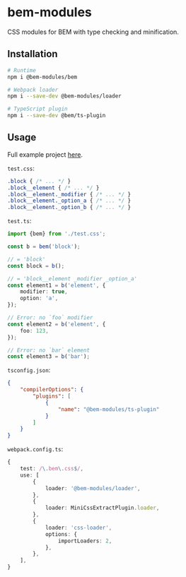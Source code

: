# bem-modules

CSS modules for BEM with type checking and minification.

## Installation

```sh
# Runtime
npm i @bem-modules/bem

# Webpack loader
npm i --save-dev @bem-modules/loader

# TypeScript plugin
npm i --save-dev @bem/ts-plugin
```

## Usage

Full example project [here](https://github.com/bem-modules/bem-modules/tree/master/packages/example).

`test.css`:

```css
.block { /* ... */ }
.block__element { /* ... */ }
.block__element._modifier { /* ... */ }
.block__element._option_a { /* ... */ }
.block__element._option_b { /* ... */ }
```

`test.ts`:

```ts
import {bem} from './test.css';

const b = bem('block');

// = 'block'
const block = b();

// = 'block__element _modifier _option_a'
const element1 = b('element', {
    modifier: true,
    option: 'a',
});

// Error: no `foo` modifier
const element2 = b('element', {
    foo: 123,
});

// Error: no `bar` element
const element3 = b('bar');
```

`tsconfig.json`:

```json
{
    "compilerOptions": {
        "plugins": [
            {
                "name": "@bem-modules/ts-plugin"
            }
        ]
    }
}
```

`webpack.config.ts`:

```ts
{
    test: /\.bem\.css$/,
    use: [
        {
            loader: '@bem-modules/loader',
        },
        {
            loader: MiniCssExtractPlugin.loader,
        },
        {
            loader: 'css-loader',
            options: {
                importLoaders: 2,
            },
        },
    ],
}
```